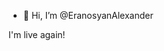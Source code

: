 - 👋 Hi, I’m @EranosyanAlexander

I'm live again!

<!---
EranosyanAlexander/EranosyanAlexander is a ✨ special ✨ repository because its `README.md` (this file) appears on your GitHub profile.
You can click the Preview link to take a look at your changes.
--->
